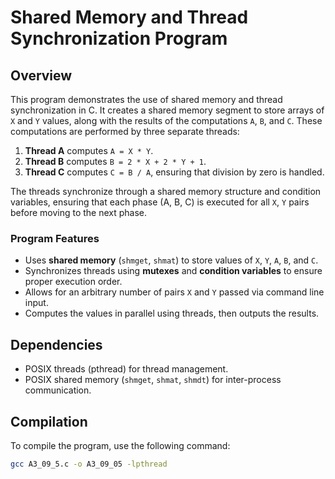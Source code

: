 # Shared Memory and Thread Synchronization Program

## Overview
This program demonstrates the use of shared memory and thread synchronization in C. It creates a shared memory segment to store arrays of `X` and `Y` values, along with the results of the computations `A`, `B`, and `C`. These computations are performed by three separate threads:
1. **Thread A** computes `A = X * Y`.
2. **Thread B** computes `B = 2 * X + 2 * Y + 1`.
3. **Thread C** computes `C = B / A`, ensuring that division by zero is handled.

The threads synchronize through a shared memory structure and condition variables, ensuring that each phase (A, B, C) is executed for all `X`, `Y` pairs before moving to the next phase.

### Program Features
- Uses **shared memory** (`shmget`, `shmat`) to store values of `X`, `Y`, `A`, `B`, and `C`.
- Synchronizes threads using **mutexes** and **condition variables** to ensure proper execution order.
- Allows for an arbitrary number of pairs `X` and `Y` passed via command line input.
- Computes the values in parallel using threads, then outputs the results.

## Dependencies
- POSIX threads (pthread) for thread management.
- POSIX shared memory (`shmget`, `shmat`, `shmdt`) for inter-process communication.

## Compilation
To compile the program, use the following command:

```bash
gcc A3_09_5.c -o A3_09_05 -lpthread
